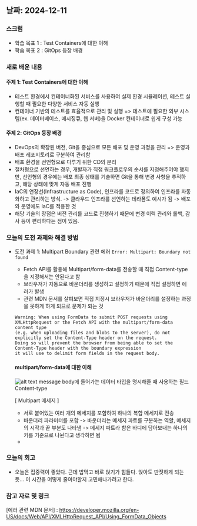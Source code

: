 ## 날짜: 2024-12-11

### 스크럼
- 학습 목표 1 : Test Containers에 대한 이해
- 학습 목표 2 : GitOps 등장 배경

### 새로 배운 내용
#### 주제 1: Test Containers에 대한 이해
- 테스트 환경에서 컨테이너화된 서비스를 사용하여 실제 환경 시뮬레이션, 테스트 실행할 때 필요한 다양한 서비스 자동 실행
- 컨테이너 기반의 테스트를 효율적으로 관리 및 실행
=> 테스트에 필요한 외부 시스템(ex. 데이터베이스, 메시징큐, 웹 서버)을 Docker 컨테이너로 쉽게 구성 가능


#### 주제 2: GitOps 등장 배경
- DevOps의 확장된 버전, Git을 중심으로 모든 배포 및 운영 과정을 관리 => 운영과 배포 레포지토리로 구분하여 관리함
- 배포 환경을 선언형으로 다루기 위한 CD의 분리
- 절차형으로 선언하는 경우, 개발자가 직접 워크플로우의 순서를 지정해주어야 했지만, 선언형의 경우에는 배포 최종 상태를 기술하면 Git을 통해 변경 사항을 추적하고, 해당 상태에 맞게 자동 배포 진행
- IaC의 연장선(Infrastructure as Code), 인프라를 코드로 정의하여 인프라를 자동화하고 관리하는 방식. 
    -> 클라우드 인프라를 선언하는 테라폼도 예시가 됨
    -> 배포와 운영에도 IaC를 적용한 것
- 해당 기술의 장점은 버전 관리를 코드로 진행하기 때문에 변경 이력 관리와 롤백, 감사 등이 편리하다는 점이 있음.

### 오늘의 도전 과제와 해결 방법
- 도전 과제 1: Multipart Boundary 관련 에러
```Error: Multipart: Boundary not found```
    - Fetch API를 활용해 Multipart/form-data를 전송할 때 직접 Content-type을 지정해서는 안된다고 함
    - 브라우저가 자동으로 바운더리를 생성하고 설정하기 때문에 직접 설정하면 에러가 발생
    - 관련 MDN 문서를 살펴보면 직접 지정시 브라우저가 바운더리를 설정하는 과정을 못하게 하게 되므로 문제가 되는 것
    ```
    Warning: When using FormData to submit POST requests using XMLHttpRequest or the Fetch API with the multipart/form-data content type
    (e.g. when uploading files and blobs to the server), do not explicitly set the Content-Type header on the request. 
    Doing so will prevent the browser from being able to set the Content-Type header with the boundary expression 
    it will use to delimit form fields in the request body.
    ```

    #### multipart/form-data에 대한 이해
    ![alt text](image.png)
    message body에 들어가는 데이터 타입을 명시해줄 때 사용하는 필드 Content-type

    [ Multipart 메세지 ]
    - 서로 붙어있는 여러 개의 메세지를 포함하여 하나의 복합 메세지로 전송
    - 바운더리 파라미터를 포함
    -> 바운더리는 메세지 파트를 구분하는 역할, 메세지의 시작과 끝 부분도 나타냄
    -> 메세지 파트라 함은 바디에 담아보내는 하나의 키를 기준으로 나뉜다고 생각하면 됨
    - 

### 오늘의 회고
- 오늘은 집중력이 좋았다. 근데 밥먹고 바로 앉기가 힘들다. 앉아도 딴짓하게 되는 듯... 이 시간을 어떻게 줄여야할지 고민해나가려고 한다. 

### 참고 자료 및 링크
[에러 관련 MDN 문서] : https://developer.mozilla.org/en-US/docs/Web/API/XMLHttpRequest_API/Using_FormData_Objects